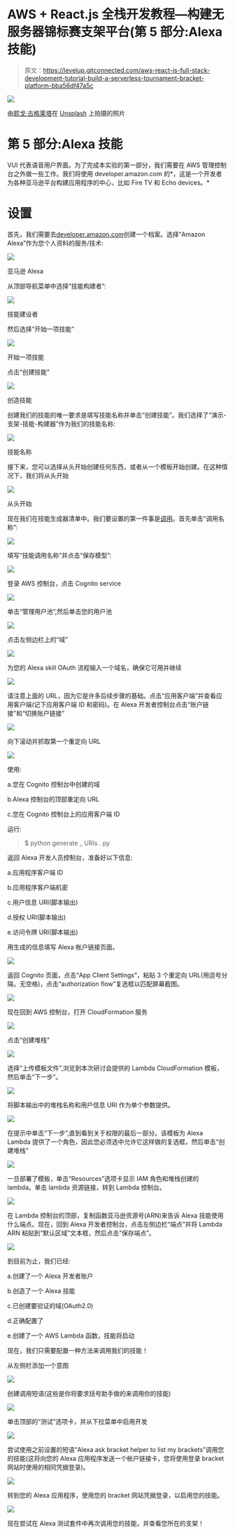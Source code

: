 # AWS + React.js 全栈开发教程—构建无服务器锦标赛支架平台(第 5 部分:Alexa 技能)

> 原文：<https://levelup.gitconnected.com/aws-react-js-full-stack-development-tutorial-build-a-serverless-tournament-bracket-platform-bba56df47a5c>

![](img/0c793cc870650b90934043cdc155957b.png)

由[耶戈·古格莱塔](https://unsplash.com/@lazargugleta?utm_source=medium&utm_medium=referral)在 [Unsplash](https://unsplash.com?utm_source=medium&utm_medium=referral) 上拍摄的照片

# 第 5 部分:Alexa 技能

VUI 代表语音用户界面。为了完成本实验的第一部分，我们需要在 AWS 管理控制台之外做一些工作。我们将使用 developer.amazon.com 的*，这是一个开发者为各种亚马逊平台构建应用程序的中心，比如 Fire TV 和 Echo devices。*

# 设置

首先，我们需要去[developer.amazon.com](https://developer.amazon.com/)创建一个档案。选择“Amazon Alexa”作为您个人资料的服务/技术:

![](img/06fc36f7ec3c0a2d7516f04c46f0bf59.png)

亚马逊 Alexa

从顶部导航菜单中选择“技能构建者”:

![](img/5e4cb342c0c66329f023e414e113f69a.png)

技能建设者

然后选择“开始一项技能”

![](img/5d85098096128aae4586b8f986dab8d4.png)

开始一项技能

点击“创建技能”

![](img/67991fd9728522cfeaf96df65859116f.png)

创造技能

创建我们的技能的唯一要求是填写技能名称并单击“创建技能”。我们选择了“演示-支架-技能-构建器”作为我们的技能名称:

![](img/1b7e31e624fb2b916ce175f1c9678398.png)

技能名称

接下来，您可以选择从头开始创建任何东西，或者从一个模板开始创建。在这种情况下，我们将从头开始

![](img/c2fc92900423bf07ff998112419f8c96.png)

从头开始

现在我们在技能生成器清单中。我们要设置的第一件事是[调用](https://developer.amazon.com/en-US/docs/alexa/interaction-model-design/design-the-invocation-name-for-your-skill.html)。首先单击“调用名称”:

![](img/29bff70f88d9d9a75105bf966abcd4ea.png)

填写“技能调用名称”并点击“保存模型”:

![](img/7aafe4b0b3d8ca2fd3df811bc555549f.png)

登录 AWS 控制台，点击 Cognito service

![](img/9ae93295c558482ba9cf2f187919931b.png)

单击“管理用户池”,然后单击您的用户池

![](img/896ad4965282620885c124dd1663ccb4.png)

点击左侧边栏上的“域”

![](img/6267d9c4f0253001880ded761dac5cbe.png)

为您的 Alexa skill OAuth 流程输入一个域名，确保它可用并继续

![](img/60852a2594d3559efbfa50d2c3c852b4.png)

请注意上面的 URL，因为它是许多后续步骤的基础。点击“应用客户端”并查看应用客户端(记下应用客户端 ID 和密码)。在 Alexa 开发者控制台点击“账户链接”和“切换账户链接”

![](img/ba0b4193b43f3ad5e4a14c48d14afcab.png)

向下滚动并抓取第一个重定向 URL

![](img/a971c06b1c94b2a79222e08d6d65f933.png)

使用:

a.您在 Cognito 控制台中创建的域

b.Alexa 控制台的顶部重定向 URL

c.您在 Cognito 控制台上的应用客户端 ID

运行:

> $ python generate _ URIs . py<domain></domain>

返回 Alexa 开发人员控制台，准备好以下信息:

a.应用程序客户端 ID

b.应用程序客户端机密

c.用户信息 URI(脚本输出)

d.授权 URI(脚本输出)

e.访问令牌 URI(脚本输出)

用生成的信息填写 Alexa 帐户链接页面。

![](img/5d83aa5dd02ea0344b9aff1e60da177f.png)

返回 Cognito 页面，点击“App Client Settings”，粘贴 3 个重定向 URL(用逗号分隔，无空格)，点击“authorization flow”复选框以匹配屏幕截图。

![](img/5306f67c10f948b95b40c0a2a3d8d45c.png)

现在回到 AWS 控制台，打开 CloudFormation 服务

![](img/0747850f4ba45ba847aef2738808759c.png)

点击“创建堆栈”

![](img/0e95b00626c43899e9743bc67ff88ca5.png)

选择“上传模板文件”,浏览到本次研讨会提供的 Lambda CloudFormation 模板，然后单击“下一步”。

![](img/61c374aacf03b29629ec4e250dc348c7.png)

将脚本输出中的堆栈名称和用户信息 URI 作为单个参数提供。

![](img/5d4a957426494fa4c1f1615426a60e44.png)

在提示中单击“下一步”,直到看到关于权限的最后一部分。该模板为 Alexa Lambda 提供了一个角色，因此您必须选中允许它这样做的复选框，然后单击“创建堆栈”

![](img/14fd8eb11d0589a797ddfb9633899f4f.png)

一旦部署了模板，单击“Resources”选项卡显示 IAM 角色和堆栈创建的 lambda。单击 lambda 资源链接，转到 Lambda 控制台。

![](img/cb2ecc7de03182f56137cceea75b10e0.png)

在 Lambda 控制台的顶部，复制函数亚马逊资源号(ARN)来告诉 Alexa 技能使用什么端点。现在，回到 Alexa 开发者控制台，点击左侧边栏“端点”并将 Lambda ARN 粘贴到“默认区域”文本框，然后点击“保存端点”。

![](img/8c80f70f7691b9bdbb30c04fd169927f.png)

到目前为止，我们已经:

a.创建了一个 Alexa 开发者账户

b.创造了一个 Alexa 技能

c.已创建要验证的域(OAuth2.0)

d.正确配置了

e.创建了一个 AWS Lambda 函数，技能将启动

现在，我们只需要配置一种方法来调用我们的技能！

从左侧栏添加一个意图

![](img/323eb48bf0107030c243e44f984ea29d.png)

创建调用短语(这些是你将要求括号助手做的来调用你的技能)

![](img/e883629c1cca08e7b1f44f92e61bf19f.png)

单击顶部的“测试”选项卡，并从下拉菜单中启用开发

![](img/21c299e8ea958b2d2730ac2b132f7212.png)

尝试使用之前设置的短语“Alexa ask bracket helper to list my brackets”调用您的技能(这将向您的 Alexa 应用程序发送一个帐户链接卡，您将使用登录 bracket 网站时使用的相同凭据登录)。

![](img/4c1856aec68b5b6c81c7f2e57f23da58.png)

转到您的 Alexa 应用程序，使用您的 bracket 网站凭据登录，以启用您的技能。

![](img/ca49f704ba49df682795d2dcf0305f12.png)

现在尝试在 Alexa 测试套件中再次调用您的技能，并查看您所在的支架！